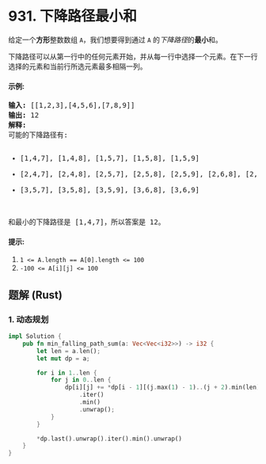# 931. 下降路径最小和
给定一个**方形**整数数组 `A`，我们想要得到通过 `A` 的*下降路径*的**最小**和。

下降路径可以从第一行中的任何元素开始，并从每一行中选择一个元素。在下一行选择的元素和当前行所选元素最多相隔一列。

#### 示例:
<pre>
<strong>输入:</strong> [[1,2,3],[4,5,6],[7,8,9]]
<strong>输出:</strong> 12
<strong>解释:</strong>
可能的下降路径有:
<ul>
<li>[1,4,7], [1,4,8], [1,5,7], [1,5,8], [1,5,9]</li>
<li>[2,4,7], [2,4,8], [2,5,7], [2,5,8], [2,5,9], [2,6,8], [2,6,9]</li>
<li>[3,5,7], [3,5,8], [3,5,9], [3,6,8], [3,6,9]</li>
</ul>
和最小的下降路径是 [1,4,7]，所以答案是 12。
</pre>

#### 提示:
1. `1 <= A.length == A[0].length <= 100`
2. `-100 <= A[i][j] <= 100`

## 题解 (Rust)

### 1. 动态规划
```Rust
impl Solution {
    pub fn min_falling_path_sum(a: Vec<Vec<i32>>) -> i32 {
        let len = a.len();
        let mut dp = a;

        for i in 1..len {
            for j in 0..len {
                dp[i][j] += *dp[i - 1][(j.max(1) - 1)..(j + 2).min(len)]
                    .iter()
                    .min()
                    .unwrap();
            }
        }

        *dp.last().unwrap().iter().min().unwrap()
    }
}
```
